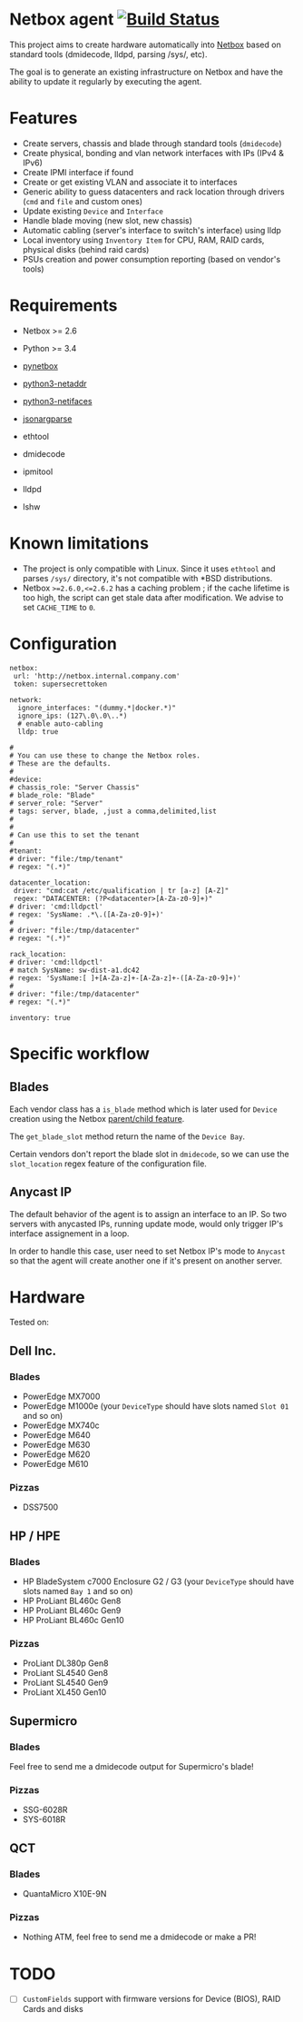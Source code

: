 # Netbox agent [![Build Status](https://travis-ci.com/Solvik/netbox_agent.svg?branch=master)](https://travis-ci.com/Solvik/netbox_agent)


This project aims to create hardware automatically into [Netbox](https://github.com/netbox-community/netbox) based on standard tools (dmidecode, lldpd, parsing /sys/, etc).

The goal is to generate an existing infrastructure on Netbox and have the ability to update it regularly by executing the agent.

# Features

* Create servers, chassis and blade through standard tools (`dmidecode`)
* Create physical, bonding and vlan network interfaces with IPs (IPv4 & IPv6)
* Create IPMI interface if found
* Create or get existing VLAN and associate it to interfaces
* Generic ability to guess datacenters and rack location through drivers (`cmd` and `file` and custom ones)
* Update existing `Device` and `Interface`
* Handle blade moving (new slot, new chassis)
* Automatic cabling (server's interface to switch's interface) using lldp
* Local inventory using `Inventory Item` for CPU, RAM, RAID cards, physical disks (behind raid cards)
* PSUs creation and power consumption reporting (based on vendor's tools)

# Requirements

- Netbox >= 2.6
- Python >= 3.4
- [pynetbox](https://github.com/digitalocean/pynetbox/)
- [python3-netaddr](https://github.com/drkjam/netaddr)
- [python3-netifaces](https://github.com/al45tair/netifaces)
- [jsonargparse](https://github.com/omni-us/jsonargparse/)

- ethtool
- dmidecode
- ipmitool
- lldpd
- lshw

# Known limitations

* The project is only compatible with Linux.
Since it uses `ethtool` and parses `/sys/` directory, it's not compatible with *BSD distributions.
* Netbox `>=2.6.0,<=2.6.2` has a caching problem ; if the cache lifetime is too high, the script can get stale data after modification.
We advise to set `CACHE_TIME` to `0`.

# Configuration

```
netbox:
 url: 'http://netbox.internal.company.com'
 token: supersecrettoken

network:
  ignore_interfaces: "(dummy.*|docker.*)"
  ignore_ips: (127\.0\.0\..*)
  # enable auto-cabling
  lldp: true

#
# You can use these to change the Netbox roles.
# These are the defaults.
#
#device:
# chassis_role: "Server Chassis"
# blade_role: "Blade"
# server_role: "Server"
# tags: server, blade, ,just a comma,delimited,list
#￼
#
# Can use this to set the tenant
#
#tenant:
# driver: "file:/tmp/tenant"
# regex: "(.*)"
￼
datacenter_location:
 driver: "cmd:cat /etc/qualification | tr [a-z] [A-Z]"
 regex: "DATACENTER: (?P<datacenter>[A-Za-z0-9]+)"
# driver: 'cmd:lldpctl'
# regex: 'SysName: .*\.([A-Za-z0-9]+)'
#
# driver: "file:/tmp/datacenter"
# regex: "(.*)"

rack_location:
# driver: 'cmd:lldpctl'
# match SysName: sw-dist-a1.dc42
# regex: 'SysName:[ ]+[A-Za-z]+-[A-Za-z]+-([A-Za-z0-9]+)'
#
# driver: "file:/tmp/datacenter"
# regex: "(.*)"

inventory: true
```

# Specific workflow

## Blades

Each vendor class has a `is_blade` method which is later used for `Device` creation using the Netbox [parent/child feature](https://netbox.readthedocs.io/en/stable/core-functionality/devices/).

The `get_blade_slot` method return the name of the `Device Bay`.


Certain vendors don't report the blade slot in `dmidecode`, so we can use the `slot_location` regex feature of the configuration file.

## Anycast IP

The default behavior of the agent is to assign an interface to an IP.
So two servers with anycasted IPs, running update mode, would only trigger IP's interface assignement in a loop.

In order to handle this case, user need to set Netbox IP's mode to `Anycast` so that the agent will create another one if it's present on another server.

# Hardware

Tested on:

## Dell Inc.

### Blades

* PowerEdge MX7000
* PowerEdge M1000e (your `DeviceType` should have slots named `Slot 01` and so on)
* PowerEdge MX740c
* PowerEdge M640
* PowerEdge M630
* PowerEdge M620
* PowerEdge M610

### Pizzas

* DSS7500

## HP / HPE

### Blades

* HP BladeSystem c7000 Enclosure G2 / G3 (your `DeviceType` should have slots named `Bay 1` and so on)
* HP ProLiant BL460c Gen8
* HP ProLiant BL460c Gen9
* HP ProLiant BL460c Gen10

### Pizzas

* ProLiant DL380p Gen8
* ProLiant SL4540 Gen8
* ProLiant SL4540 Gen9
* ProLiant XL450 Gen10

## Supermicro

### Blades

Feel free to send me a dmidecode output for Supermicro's blade!

### Pizzas

* SSG-6028R
* SYS-6018R

## QCT

### Blades

* QuantaMicro X10E-9N

### Pizzas

* Nothing ATM, feel free to send me a dmidecode or make a PR!

# TODO

- [ ] `CustomFields` support with firmware versions for Device (BIOS), RAID Cards and disks
